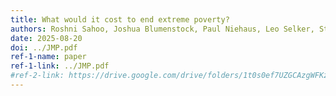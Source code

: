 ```yaml
---
title: What would it cost to end extreme poverty?
authors: Roshni Sahoo, Joshua Blumenstock, Paul Niehaus, Leo Selker, Stefan Wager
date: 2025-08-20
doi: ../JMP.pdf
ref-1-name: paper
ref-1-link: ../JMP.pdf
#ref-2-link: https://drive.google.com/drive/folders/1t0s0ef7UZGCAzgWFKzBWEZ032BuP5LWP?usp=sharing
---
```

